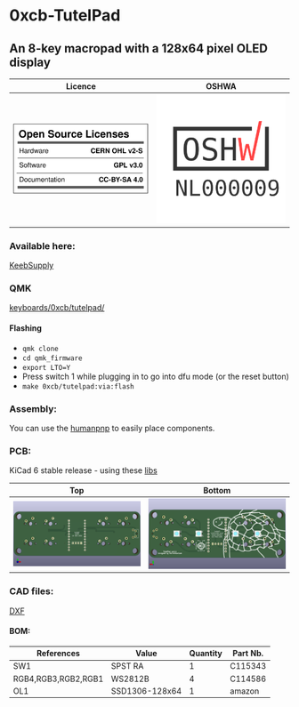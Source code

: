 # 0xcb-TutelPad
## An 8-key macropad with a 128x64 pixel OLED display

Licence | OSHWA
:-------------------------:|:-------------------------:
![](https://github.com/0xCB-dev/0xcb-TutelPad/blob/main/LICENSE.svg) | [![](https://github.com/0xCB-dev/0xcb-TutelPad/blob/main/PCB/rev1.0/OSHWA.svg)](https://certification.oshwa.org/nl000009.html)

### Available here:

[KeebSupply](https://keeb.supply/products/0xcb-tutelpad)

### QMK

[keyboards/0xcb/tutelpad/](https://github.com/qmk/qmk_firmware/tree/master/keyboards/0xcb/tutelpad)

#### Flashing

* `qmk clone`
* `cd qmk_firmware`
* `export LTO=Y`
* Press switch 1 while plugging in to go into dfu mode (or the reset button)
* `make 0xcb/tutelpad:via:flash`

### Assembly:

You can use the [humanpnp](https://files.0xcb.dev/0xCB-TutelPad/humanpnp.html) to easily place components.

### PCB:
KiCad 6 stable release - using these [libs](https://github.com/0xCB-dev/0xcb-libs)

Top | Bottom
:-------------------------:|:-------------------------:
![](https://github.com/0xCB-dev/0xCB-TutelPad/blob/main/PCB/rev1.0/top.png)  |  ![](https://github.com/0xCB-dev/0xCB-TutelPad/blob/main/PCB/rev1.0/bottom.png)

### CAD files:

[DXF](https://github.com/0xCB-dev/0xCB-TutelPad/tree/main/CAD/DXF)

#### BOM:
 References                        | Value          | Quantity | Part Nb.            
-----------------------------------|----------------|----------|---------------------
 SW1                               | SPST RA        | 1        | C115343             
 RGB4,RGB3,RGB2,RGB1               | WS2812B        | 4        | C114586             
 OL1                               | SSD1306-128x64 | 1        | amazon              
